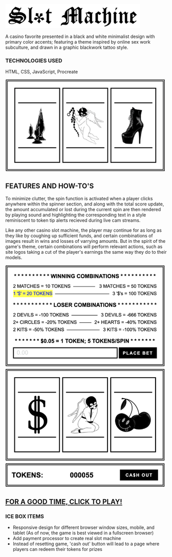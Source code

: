 <img src="images/headertext.png">

A casino favorite presented in a black and white minimalist design with primary color accents; featuring a theme inspired by online sex work subculture, and drawn in a graphic blackwork tattoo style.

### TECHNOLOGIES USED 

HTML, CSS, JavaScript, Procreate

<img src="images/spinnerdemo.gif" width="500">

## FEATURES AND HOW-TO'S

To minimize clutter, the spin function is activated when a player clicks anywhere within the spinner section, and along with the total score update, the amount accumulated or lost during the current spin are then rendered by playing sound and highlighting the corresponding text in a style reminiscent to token tip alerts recieved during live cam streams.

Like any other casino slot machine, the player may continue for as long as they like by coughing up sufficient funds, and certain combinations of images result in wins and losses of varrying amounts. But in the spirit of the game's theme, certain combinations will perform relevant actions, such as site logos taking a cut of the player's earnings the same way they do to their models. 

<img src="images/gamescreenshot.png" width="500">

## <a href="https://h-b8.github.io/slot-machine-game/" target="_blank">FOR A GOOD TIME, CLICK TO PLAY!</a>

### ICE BOX ITEMS

- Responsive design for different browser window sizes, mobile, and tablet (As of now, the game is best viewed in a fullscreen browser)
- Add payment processor to create real slot machine
- Instead of resetting game, 'cash out' button will lead to a page where players can redeem their tokens for prizes

